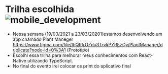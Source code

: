 # Trilha escolhida  <img src="https://github.com/Quadrified/Quadrified/blob/master/assets/svg/dev/frameworks/%20reactnative.svg" alt="mobile_development" >
- Nessa semana (19/03/2021 a 23/03/20201)estamos desenvolvendo um app chamado Plant Maneger https://www.figma.com/file/IhQRtrOZdu3TrvkPYREzOy/PlantManager/duplicate?node-id=0%3A1 (Prototipo)
- Escolhi essa trilha para melhorar meus conhecimentos com React-Native utilizando TypeScript.
- No final do evento irei colocar os print do aplicativo final
